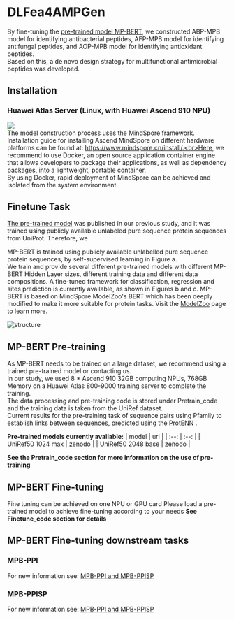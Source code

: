# DLFea4AMPGen
By fine-tuning the [pre-trained model MP-BERT](https://github.com/BRITian/MP-BERT), we constructed ABP-MPB model for identifying antibacterial peptides, AFP-MPB model for identifying antifungal peptides, and AOP-MPB model for identifying antioxidant peptides.<br>Based on this, a de novo design strategy for multifunctional antimicrobial peptides was developed.


## Installation
### Huawei Atlas Server (Linux, with Huawei Ascend 910 NPU)
[![](https://img.shields.io/badge/Environment-Docker>=18.03-yellow.svg??style=flat-square)](https://www.docker.com/) <br>
The model construction process uses the MindSpore framework. Installation guide for installing Ascend MindSpore on different hardware platforms can be found at: https://www.mindspore.cn/install/.<br>Here, we recommend to use Docker, an open source application container engine that allows developers to package their applications, as well as dependency packages, into a lightweight, portable container.<br> By using Docker, rapid deployment of MindSpore can be achieved and isolated from the system environment.


## Finetune Task
[The pre-trained model](https://zenodo.org/records/12747829) was published in our previous study, and it was trained using publicly available unlabeled pure sequence protein sequences from UniProt. Therefore, we 


MP-BERT is trained using publicly available unlabelled pure sequence protein sequences, by self-supervised learning in Figure a.<br>
We train and provide several different pre-trained models with different MP-BERT Hidden Layer sizes, different training data and different data compositions.
A fine-tuned framework for classification, regression and sites prediction is currently available, as shown in Figures b and c.
MP-BERT is based on MindSpore ModelZoo's BERT which has been deeply modified to make it more suitable for protein tasks. Visit the [ModelZoo](https://gitee.com/mindspore/models/tree/master/official/nlp/Bert) page to learn more.

![structure](./images/structure.jpg)

## MP-BERT Pre-training
As MP-BERT needs to be trained on a large dataset, we recommend using a trained pre-trained model or contacting us.<br>
In our study, we used 8 * Ascend 910 32GB computing NPUs, 768GB Memory on a Huawei Atlas 800-9000 training server to complete the training.<br>
The data processing and pre-training code is stored under Pretrain_code and the training data is taken from the UniRef dataset.<br>
Current results for the pre-training task of sequence pairs using Pfamily to establish links between sequences, predicted using the [ProtENN](https://console.cloud.google.com/storage/browser/brain-genomics-public/research/proteins/pfam/random_split) .<br>

**Pre-trained models currently available:**
| model	| url |
| :--: 	| :--: |
| UniRef50 1024 max | [zenodo](https://doi.org/10.5281/zenodo.7839995) |
| UniRef50 2048 base | [zenodo](https://doi.org/10.5281/zenodo.7840033) |

**See the Pretrain_code section for more information on the use of pre-training**

## MP-BERT Fine-tuning
Fine tuning can be achieved on one NPU or GPU card
Please load a pre-trained model to achieve fine-tuning according to your needs
**See Finetune_code section for details**

## MP-BERT Fine-tuning downstream tasks
### MPB-PPI
For new information see: [MPB-PPI and MPB-PPISP](https://github.com/BRITian/MPB-PPI-MPB-PPISP) 

### MPB-PPISP
For new information see: [MPB-PPI and MPB-PPISP](https://github.com/BRITian/MPB-PPI-MPB-PPISP) 
